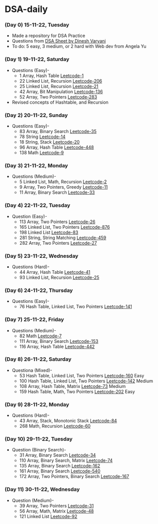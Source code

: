 # DSA-daily 
 
### (Day 0) 15-11-22, Tuesday
- Made a repository for DSA Practice
- Questions from [DSA Sheet by Dinesh Varyani](https://docs.google.com/spreadsheets/d/1ixrGjYFXLbU1xC6iagcSn-n8MRlvvxdSrOkOh0LEcwA/edit#gid=237636947)
- To do: 5 easy, 3 medium, or 2 hard with Web dev from Angela Yu

### (Day 1) 19-11-22, Saturday
- Questions (Easy)- 
  - 1 Array, Hash Table  [Leetcode-1](https://leetcode.com/problems/two-sum)                 
  - 22 Linked List, Recursion [Leetcode-206](https://leetcode.com/problems/reverse-linked-list) 
  - 25 Linked List, Recursion [Leetcode-21](https://leetcode.com/problems/merge-two-sorted-lists) 
  - 42 Array, Bit Manipulation [Leetcode-136](https://leetcode.com/problems/single-number)
  - 52 Array, Two Pointers [Leetcode-283](https://leetcode.com/problems/move-zeroes)
- Revised concepts of Hashtable, and Recursion

### (Day 2) 20-11-22, Sunday
- Questions (Easy)-
  - 83 Array, Binary Search	[Leetcode-35](https://leetcode.com/problems/search-insert-position)
  - 78 String	[Leetcode-14](https://leetcode.com/problems/longest-common-prefix)																			
  - 18 String, Stack [Leetcode-20](https://leetcode.com/problems/valid-parentheses)																			
  - 96 Array, Hash Table [Leetcode-448](https://leetcode.com/problems/find-all-numbers-disappeared-in-an-array)																			
  - 138	Math [Leetcode-9](https://leetcode.com/problems/palindrome-number)														

### (Day 3) 21-11-22, Monday
- Questions (Medium)-
  - 5 Linked List, Math, Recursion [Leetcode-2](https://leetcode.com/problems/add-two-numbers)
  - 9 Array, Two Pointers, Greedy [Leetcode-11](https://leetcode.com/problems/container-with-most-water)
  - 11 Array, Binary Search [Leetcode-33](https://leetcode.com/problems/search-in-rotated-sorted-array)

### (Day 4) 22-11-22, Tuesday
- Question (Easy)- 
  - 113	Array, Two Pointers	[Leetcode-26](https://leetcode.com/problems/remove-duplicates-from-sorted-array)
  - 165	Linked List, Two Pointers	[Leetcode-876](https://leetcode.com/problems/middle-of-the-linked-list)
  - 198	Linked List	[Leetcode-83](https://leetcode.com/problems/remove-duplicates-from-sorted-list)
  - 281	String, String Matching	[Leetcode-459](https://leetcode.com/problems/repeated-substring-pattern)
  - 282	Array, Two Pointers	[Leetcode-27](https://leetcode.com/problems/remove-element)

### (Day 5) 23-11-22, Wednesday
- Questions (Hard)-
  - 44	Array, Hash Table	[Leetcode-41](https://leetcode.com/problems/first-missing-positive)
  - 93	Linked List, Recursion	[Leetcode-25](https://leetcode.com/problems/reverse-nodes-in-k-group)

### (Day 6) 24-11-22, Thursday
- Questions (Easy)-
  - 76	Hash Table, Linked List, Two Pointers [Leetcode-141](https://leetcode.com/problems/linked-list-cycle)	
  
### (Day 7) 25-11-22, Friday
- Questions (Medium)-
  - 82	Math [Leetcode-7](https://leetcode.com/problems/reverse-integer)
  - 111	Array, Binary Search	[Leetcode-153](https://leetcode.com/problems/find-minimum-in-rotated-sorted-array)
  - 116	Array, Hash Table	[Leetcode-442](https://leetcode.com/problems/find-all-duplicates-in-an-array)
  
### (Day 8) 26-11-22, Saturday
- Questiona (Mixed)-
  - 53	Hash Table, Linked List, Two Pointers	[Leetcode-160](https://leetcode.com/problems/intersection-of-two-linked-lists) Easy
  - 100	Hash Table, Linked List, Two Pointers	[Leetcode-142](https://leetcode.com/problems/linked-list-cycle-ii)	Medium																					
  - 108	Array, Hash Table, Matrix	[Leetcode-73](https://leetcode.com/problems/set-matrix-zeroes)	Medium
  - 159	Hash Table, Math, Two Pointers	[Leetcode-202](https://leetcode.com/problems/happy-number)	Easy

### (Day 9) 28-11-22, Monday
- Questions (Hard)- 
  - 43	Array, Stack, Monotonic Stack	[Leetcode-84](https://leetcode.com/problems/largest-rectangle-in-histogram)
  - 268	Math, Recursion	[Leetcode-60](https://leetcode.com/problems/permutation-sequence)
  
### (Day 10) 29-11-22, Tuesday
- Question (Binary Search)-
  - 31	Array, Binary Search	[Leetcode-34](https://leetcode.com/problems/find-first-and-last-position-of-element-in-sorted-array)
  - 110	Array, Binary Search, Matrix	[Leetcode-74](https://leetcode.com/problems/search-a-2d-matrix)
  - 135	Array, Binary Search	[Leetcode-162](https://leetcode.com/problems/find-peak-element)
  - 161	Array, Binary Search	[Leetcode-540](https://leetcode.com/problems/single-element-in-a-sorted-array)
  - 172	Array, Two Pointers,  Binary Search	[Leetcode-167](https://leetcode.com/problems/two-sum-ii-input-array-is-sorted)								

### (Day 11) 30-11-22, Wednesday
- Question (Medium)-
  - 39	Array, Two Pointers	[Leetcode-31](https://leetcode.com/problems/next-permutation)
  - 56	Array, Math, Matrix	[Leetcode-48](https://leetcode.com/problems/rotate-image)
  - 121	Linked List	[Leetcode-92](https://leetcode.com/problems/reverse-linked-list-ii)
